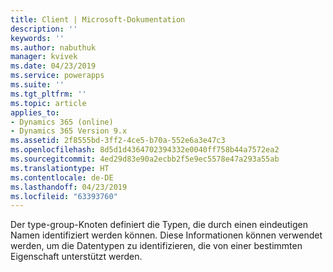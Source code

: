 ```yaml
---
title: Client | Microsoft-Dokumentation
description: ''
keywords: ''
ms.author: nabuthuk
manager: kvivek
ms.date: 04/23/2019
ms.service: powerapps
ms.suite: ''
ms.tgt_pltfrm: ''
ms.topic: article
applies_to:
- Dynamics 365 (online)
- Dynamics 365 Version 9.x
ms.assetid: 2f8555bd-3ff2-4ce5-b70a-552e6a3e47c3
ms.openlocfilehash: 8d5d1d4364702394332e0040ff758b44a7572ea2
ms.sourcegitcommit: 4ed29d83e90a2ecbb2f5e9ec5578e47a293a55ab
ms.translationtype: HT
ms.contentlocale: de-DE
ms.lasthandoff: 04/23/2019
ms.locfileid: "63393760"
---
```

Der type-group-Knoten definiert die Typen, die durch einen eindeutigen Namen identifiziert werden können. Diese Informationen können verwendet werden, um die Datentypen zu identifizieren, die von einer bestimmten Eigenschaft unterstützt werden.
